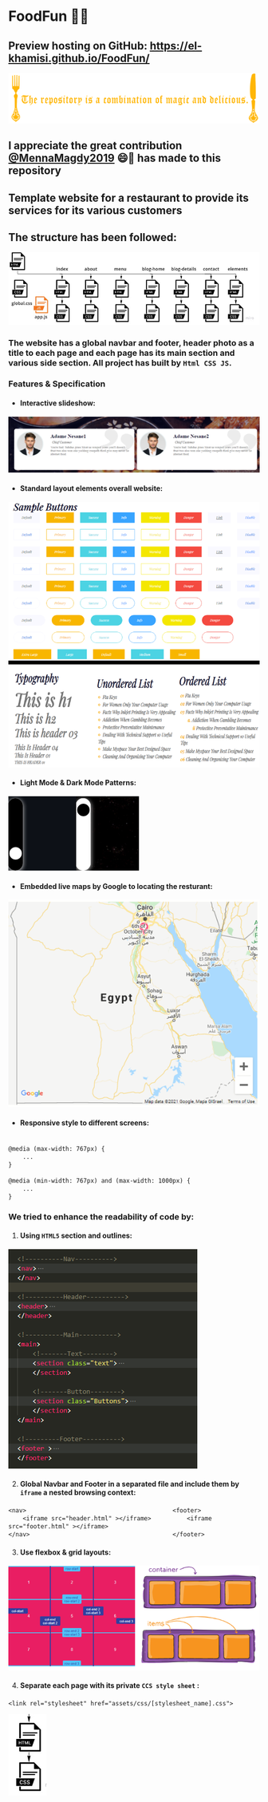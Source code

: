 # FoodFun :hamburger::fries:
## Preview hosting on GitHub: https://el-khamisi.github.io/FoodFun/

![header](assets/readme/repoheader.png)
## I appreciate the great contribution [@MennaMagdy2019](https://github.com/MennaMagdy2019) :smile::handshake: has made to this repository

## Template website for a restaurant to provide its services for its various customers 




## The structure has been followed: 
![Global Structure](assets/readme/gstructure.png)


### The website has a global navbar and footer, header photo as a title to each page and each page has its main section and various side section. All project has built by `Html CSS JS`.

### Features & Specification
* #### Interactive slideshow:
![slidshow](assets/readme/slidshow.png)

* #### Standard layout elements overall website:
![buttons](assets/readme/sampleButtons.png)
![typography](assets/readme/typography.png)

* #### Light Mode & Dark Mode Patterns:
![Switches](assets/readme/modes.png)

* #### Embedded live maps by Google to locating the resturant:  
![map](assets/readme/maps.png)

* #### Responsive style to different screens:
```

@media (max-width: 767px) {
    ...
}

@media (min-width: 767px) and (max-width: 1000px) {
    ...
}
```



### We tried to enhance the readability of code by:
1. #### Using `HTML5` section and outlines:
![struct](assets/readme/structure.png)

2. #### Global Navbar and Footer in a separated file and include them by `iframe` a nested browsing context:
```                                            
<nav>                                         <footer>
    <iframe src="header.html" ></iframe>          <iframe src="footer.html" ></iframe>    
</nav>                                        </footer>
```

3. #### Use flexbox & grid layouts:
![layout](assets/readme/layout.png)


4. #### Separate each page with its private `CCS style sheet`   :
```
<link rel="stylesheet" href="assets/css/[stylesheet_name].css">
```
![files](assets/readme/files.png)
